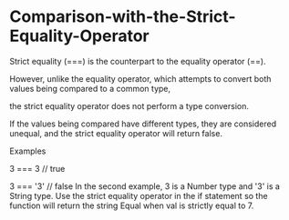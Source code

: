 # Comparison-with-the-Strict-Equality-Operator

Strict equality (===) is the counterpart to the equality operator (==).

However, unlike the equality operator, which attempts to convert both values being compared to a common type, 

the strict equality operator does not perform a type conversion.

If the values being compared have different types, they are considered unequal, and the strict equality operator will return false.

Examples

3 ===  3  // true

3 === '3' // false
In the second example, 3 is a Number type and '3' is a String type.
Use the strict equality operator in the if statement so the function will return the string Equal when val is strictly equal to 7.

